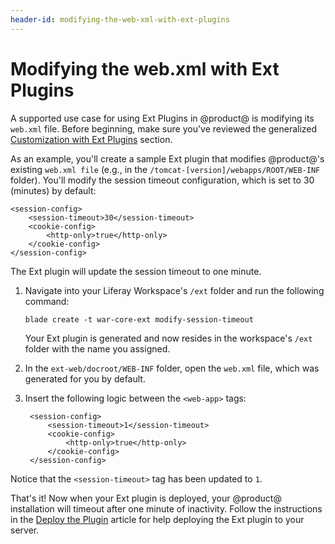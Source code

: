 ```yaml
---
header-id: modifying-the-web-xml-with-ext-plugins
---
```


# Modifying the web.xml with Ext Plugins

A supported use case for using Ext Plugins in @product@ is modifying its
`web.xml` file. Before beginning, make sure you've reviewed the generalized
[Customization with Ext Plugins](/docs/7-1/reference/-/knowledge_base/r/customizing-core-functionality-with-ext)
section.

As an example, you'll create a sample Ext plugin that modifies @product@'s
existing `web.xml file` (e.g., in the `/tomcat-[version]/webapps/ROOT/WEB-INF`
folder). You'll modify the session timeout configuration, which is set to 30
(minutes) by default:

    <session-config>
        <session-timeout>30</session-timeout>
        <cookie-config>
            <http-only>true</http-only>
        </cookie-config>
    </session-config>

The Ext plugin will update the session timeout to one minute.

1.  Navigate into your Liferay Workspace's `/ext` folder and run the following
    command:

        blade create -t war-core-ext modify-session-timeout

    Your Ext plugin is generated and now resides in the workspace's `/ext`
    folder with the name you assigned.

2.  In the `ext-web/docroot/WEB-INF` folder, open the `web.xml` file, which was
    generated for you by default.

3. Insert the following logic between the `<web-app>` tags:

        <session-config>
            <session-timeout>1</session-timeout>
            <cookie-config>
                <http-only>true</http-only>
            </cookie-config>
        </session-config>

Notice that the `<session-timeout>` tag has been updated to `1`.

That's it! Now when your Ext plugin is deployed, your @product@ installation
will timeout after one minute of inactivity. Follow the instructions in the
[Deploy the Plugin](/docs/7-1/reference/-/knowledge_base/r/deploying-an-ext-plugin)
article for help deploying the Ext plugin to your server.
